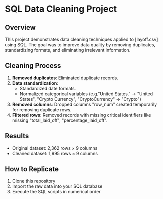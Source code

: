 # SQL Data Cleaning Project

## Overview
This project demonstrates data cleaning techniques applied to [layoff.csv] using SQL. The goal was to improve data quality by removing duplicates, standardizing formats, and eliminating irrelevant information.

## Cleaning Process
1. **Removed duplicates**: Eliminated duplicate records.
2. **Data standardization**: 
   - Standardized date formats.
   - Normalized categorical variables (e.g."United States." → "United States", "Crypto Currency", "CryptoCurrency" → "Crypto")
3. **Removed columns**: Dropped columns "row_num" created temporarily for removing duplicate rows.
4. **Filtered rows**: Removed records with missing critical identifiers like missing "total_laid_off", "percentage_laid_off".

## Results
- Original dataset: 2,362 rows × 9 columns
- Cleaned dataset: 1,995 rows × 9 columns

## How to Replicate
1. Clone this repository
2. Import the raw data into your SQL database
3. Execute the SQL scripts in numerical order
